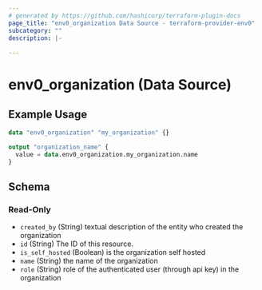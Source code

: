 ```yaml
---
# generated by https://github.com/hashicorp/terraform-plugin-docs
page_title: "env0_organization Data Source - terraform-provider-env0"
subcategory: ""
description: |-
  
---
```


# env0_organization (Data Source)



## Example Usage

```terraform
data "env0_organization" "my_organization" {}

output "organization_name" {
  value = data.env0_organization.my_organization.name
}
```

<!-- schema generated by tfplugindocs -->
## Schema

### Read-Only

- `created_by` (String) textual description of the entity who created the organization
- `id` (String) The ID of this resource.
- `is_self_hosted` (Boolean) is the organization self hosted
- `name` (String) the name of the organization
- `role` (String) role of the authenticated user (through api key) in the organization
